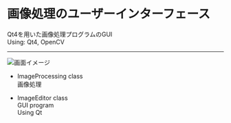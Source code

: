 # 画像処理のユーザーインターフェース

Qt4を用いた画像処理プログラムのGUI  
Using: Qt4, OpenCV  

-----

![画面イメージ](https://raw.github.com/wiki/SatoshiShimada/image_editor/images/Snapshot.png)
* ImageProcessing class  
画像処理  

* ImageEditor class  
GUI program  
Using Qt  

